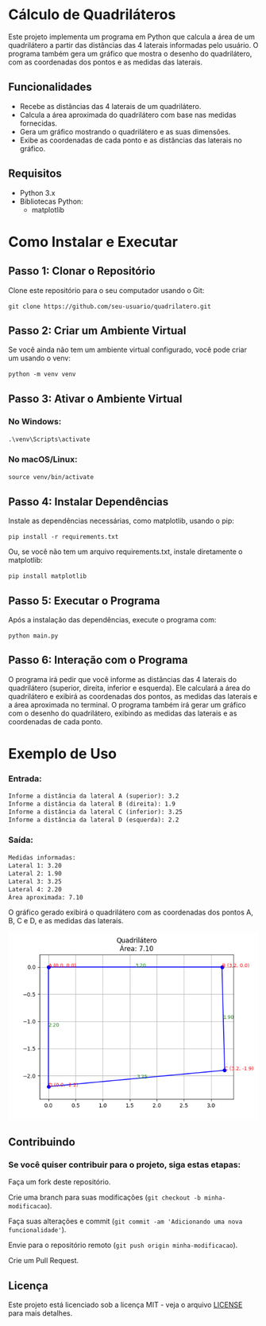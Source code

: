 # Cálculo de Quadriláteros
Este projeto implementa um programa em Python que calcula a área de um quadrilátero a partir das distâncias das 4 laterais informadas pelo usuário. O programa também gera um gráfico que mostra o desenho do quadrilátero, com as coordenadas dos pontos e as medidas das laterais.

## Funcionalidades
- Recebe as distâncias das 4 laterais de um quadrilátero.
- Calcula a área aproximada do quadrilátero com base nas medidas fornecidas.
- Gera um gráfico mostrando o quadrilátero e as suas dimensões.
- Exibe as coordenadas de cada ponto e as distâncias das laterais no gráfico.

## Requisitos
- Python 3.x
- Bibliotecas Python:
  - matplotlib

# Como Instalar e Executar
## Passo 1: Clonar o Repositório
Clone este repositório para o seu computador usando o Git:

`
git clone https://github.com/seu-usuario/quadrilatero.git
`

## Passo 2: Criar um Ambiente Virtual
Se você ainda não tem um ambiente virtual configurado, você pode criar um usando o venv:

`
python -m venv venv
`

## Passo 3: Ativar o Ambiente Virtual
### No Windows:
`
.\venv\Scripts\activate
`
### No macOS/Linux:
`
source venv/bin/activate
`

## Passo 4: Instalar Dependências
Instale as dependências necessárias, como matplotlib, usando o pip:

`
pip install -r requirements.txt
`

Ou, se você não tem um arquivo requirements.txt, instale diretamente o matplotlib:

`
pip install matplotlib
`

## Passo 5: Executar o Programa
Após a instalação das dependências, execute o programa com:

`
python main.py
`

## Passo 6: Interação com o Programa
O programa irá pedir que você informe as distâncias das 4 laterais do quadrilátero (superior, direita, inferior e esquerda).
Ele calculará a área do quadrilátero e exibirá as coordenadas dos pontos, as medidas das laterais e a área aproximada no terminal.
O programa também irá gerar um gráfico com o desenho do quadrilátero, exibindo as medidas das laterais e as coordenadas de cada ponto.

# Exemplo de Uso
### Entrada:
```
Informe a distância da lateral A (superior): 3.2
Informe a distância da lateral B (direita): 1.9
Informe a distância da lateral C (inferior): 3.25
Informe a distância da lateral D (esquerda): 2.2
```

### Saída:

```
Medidas informadas:
Lateral 1: 3.20
Lateral 2: 1.90
Lateral 3: 3.25
Lateral 4: 2.20
Área aproximada: 7.10
```

O gráfico gerado exibirá o quadrilátero com as coordenadas dos pontos A, B, C e D, e as medidas das laterais.

<p align="center">
  <img alt="preview" src=".github/preview.png">
</p>

## Contribuindo
### Se você quiser contribuir para o projeto, siga estas etapas:

Faça um fork deste repositório.

Crie uma branch para suas modificações (`git checkout -b minha-modificacao`).

Faça suas alterações e commit (`git commit -am 'Adicionando uma nova funcionalidade'`).

Envie para o repositório remoto (`git push origin minha-modificacao`).

Crie um Pull Request.

## Licença
Este projeto está licenciado sob a licença MIT - veja o arquivo [LICENSE](https://github.com/nubrao/quadrilatero?tab=MIT-1-ov-file) para mais detalhes.

